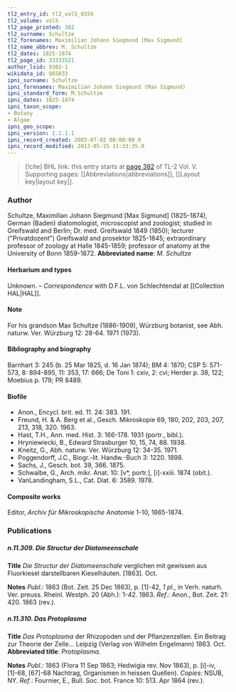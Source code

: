 ```yaml
---
tl2_entry_id: tl2_vol5_0359
tl2_volume: vol5
tl2_page_printed: 382
tl2_surname: Schultze
tl2_forenames: Maximilian Johann Siegmund [Max Sigmund]
tl2_name_abbrev: M. Schultze
tl2_dates: 1825-1874
tl2_page_id: 33333521
author_lsid: 9302-1
wikidata_id: Q65833
ipni_surname: Schultze
ipni_forenames: Maximilian Johann Siegmund (Max Sigmund)
ipni_standard_form: M.Schultze
ipni_dates: 1825-1874
ipni_taxon_scope: 
- Botany
- Algae
ipni_geo_scope: 
ipni_version: 1.1.1.1
ipni_record_created: 2003-07-02 00:00:00.0
ipni_record_modified: 2013-05-15 11:33:35.0
---
```



> [!cite] BHL link: this entry starts at [page 382](https://www.biodiversitylibrary.org/page/33333521) of TL-2 Vol. V.
> Supporting pages: [[Abbreviations|abbreviations]], [[Layout key|layout key]].

### Author

Schultze, Maximilian Johann Siegmund \[Max Sigmund\] (1825-1874), German (Baden) diatomologist, microscopist and zoologist; studied in Greifswald and Berlin; Dr. med. Greifswald 1849 (1850); lecturer ("Privatdozent") Greifswald and prosektor 1825-1845; extraordinary professor of zoology at Halle 1845-1859; professor of anatomy at the University of Bonn 1859-1872. 
**Abbreviated name**: *M. Schultze*

#### Herbarium and types

Unknown. – *Correspondence* with D.F.L. von Schlechtendal at [[Collection HAL|HAL]].

#### Note

For his grandson Max Schultze (1886-1909), Würzburg botanist, see Abh. naturw. Ver. Würzburg 12: 28-64. 1971 (1973).

#### Bibliography and biography

Barnhart 3: 245 (b. 25 Mar 1825, d. 16 Jan 1874); BM 4: 1870; CSP 5: 571-573, 8: 894-895, 11: 353, 17: 666; De Toni 1: cxiv, 2: cvi; Herder p. 38, 122; Moebius p. 179; PR 8489.

#### Biofile

- Anon., Encycl. brit. ed. 11. 24: 383. 191.
- Freund, H. & A. Berg et al., Gesch. Mikroskopie 69, 180, 202, 203, 207, 213, 318, 320. 1963.
- Hast, T.H., Ann. med. Hist. 3: 166-178. 1931 (portr., bibl.).
- Hryniewiecki, B., Edward Strasburger 10, 15, 74, 88. 1938.
- Kneitz, G., Abh. naturw. Ver. Würzburg 12: 34-35. 1971.
- Poggendorff, J.C., Biogr.-lit. Handw.-Buch 3: 1220. 1898.
- Sachs, J., Gesch. bot. 39, 366. 1875.
- Schwalbe, G., Arch. mikr. Anat. 10: \[v\*, portr.\], \[i\]-xxiii. 1874 (obit.).
- VanLandingham, S.L., Cat. Diat. 6: 3589. 1978.

#### Composite works

Editor, *Archiv für Mikroskopische Anatomie* 1-10, 1865-1874.

### Publications

##### n.11.309. Die Structur der Diatomeenschale

**Title**
*Die Structur der Diatomeenschale* verglichen mit gewissen aus Fluorkiesel darstellbaren Kieselhäuten. \[1863\]. Oct.

**Notes**
*Publ*.: 1863 (Bot. Zeit. 25 Dec 1863), p. \[1\]-42, *1 pl*., in Verh. naturh. Ver. preuss. Rheinl. Westph. 20 (Abh.): 1-42. 1863.
*Ref*.: Anon., Bot. Zeit. 21: 420. 1863 (rev.).

##### n.11.310. Das Protoplasma

**Title**
*Das Protoplasma* der Rhizopoden und der Pflanzenzellen. Ein Beitrag zur Theorie der Zelle... Leipzig (Verlag von Wilhelm Engelmann) 1863. Oct.
**Abbreviated title**: *Protoplasma*.

**Notes**
*Publ*.: 1863 (Flora 11 Sep 1863; Hedwigia rev. Nov 1863), p. \[i\]-iv, \[1\]-68, \[67\]-68 Nachtrag, Organismen in heissen Quellen). *Copies*: NSUB, NY.
*Ref*.: Fournier, E., Bull. Soc. bot. France 10: 513. Apr 1864 (rev.).

